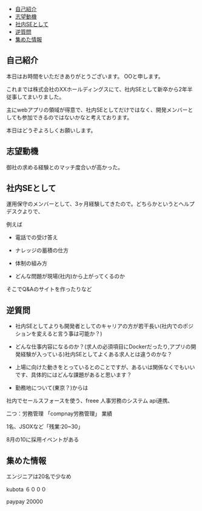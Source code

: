 
- [自己紹介](#自己紹介)
- [志望動機](#志望動機)
- [社内SEとして](#社内seとして)
- [逆質問](#逆質問)
- [集めた情報](#集めた情報)


## 自己紹介

本日はお時間をいただきありがとうございます。
OOと申します。

これまでは株式会社のXXホールディングスにて、社内SEとして新卒から2年半従事してまいりました。

主にwebアプリの領域が得意で、社内SEとしてだけではなく、開発メンバーとしても参加できるのではないかなと考えております。

本日はどうぞよろしくお願いします。



## 志望動機

御社の求める経験とのマッチ度合いが高かった。



## 社内SEとして

運用保守のメンバーとして、3ヶ月経験してきたので。どちらかというとヘルプデスクよりで、

例えば

- 電話での受け答え

- ナレッジの蓄積の仕方

- 体制の組み方

- どんな問題が現場(社内)から上がってくるのか

そこでQ&Aのサイトを作ったりなど



## 逆質問

- 社内SEとしてよりも開発者としてのキャリアの方が若干長い(社内でのポジションを変えると言う事は可能か？)

- どんな仕事内容になるのか？(求人の必須項目にDockerだったり,アプリの開発経験が入っている)社内SEとしてよくある求人とは違うのかな？

- 上場に向けた動きをとっているとのことですが、あるいは関係なくでもいいです、具体的にはどんな課題があると思います？

- 勤務地について(東京？)からは



社内でセールスフォースを使う、freee 人事労務のシステム
api連携、


二つ：労務管理
「compnay労務管理」
業績

1名、JSOXなど「残業:20~30」

8月の10に採用イベントがある



## 集めた情報

エンジニアは20名で少なめ


kubota
６０００


paypay
20000

